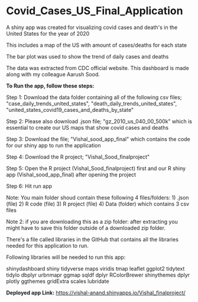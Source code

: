 # Covid_Cases_US_Final_Application
A shiny app  was created for visualizing covid cases and death's in the United States for the year of 2020

This includes a map of the US with amount of cases/deaths for each state

The bar plot was used to show the trend of daily cases and deaths 

The data was extracted from CDC official website. This dashboard is made along with my colleague Aarush Sood.

**To Run the app, follow these steps:**

Step 1: Download the data folder containing all of the following csv files; "case_daily_trends_united_states", "death_daily_trends_united_states", "united_states_covid19_cases_and_deaths_by_state"

Step 2: Please also download .json file; "gz_2010_us_040_00_500k" which is essential to create our US maps that show covid cases and deaths

Step 3: Download the file; "Vishal_sood_app_final" which contains the code for our shiny app to run the application

Step 4: Download the R project; "Vishal_Sood_finalproject"

Step 5: Open the R project (Vishal_Sood_finalproject) first and our R shiny app (Vishal_sood_app_final) after opening the project

Step 6: Hit run app

Note: You main folder shoud contain these following 4 files/folders: 1) .json (file) 2) R code (file) 3) R project (file) 4) Data (folder) which contains 3 csv files

Note 2: if you are downloading this as a zip folder: after extracting you might have to save this folder outside of a downloaded zip folder.

There's a file called libraries in the GitHub that contains all the libraries needed for this application to run.

Following libraries will be needed to run this app:

shinydashboard
shiny
tidyverse
maps
viridis
tmap
leaflet
ggplot2
tidytext
tidylo
dbplyr
urbnmapr
ggmap
sqldf
dplyr
RColorBrewer
shinythemes
dplyr
plotly
ggthemes
gridExtra
scales
lubridate

**Deployed app Link:**
https://vishal-anand.shinyapps.io/Vishal_finalproject/

